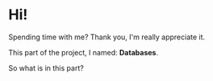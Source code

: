 # Hi!


Spending time with me? Thank you, I'm really appreciate it.


This part of the project, I named: **Databases**.


So what is in this part?


